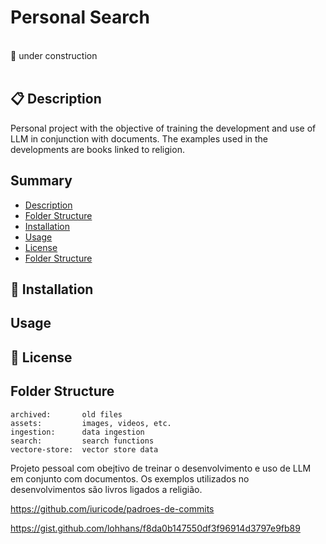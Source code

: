 # Personal Search

<br>
🚧 under construction
<br><br>

## 📋 Description

Personal project with the objective of training the development and use of LLM in conjunction with documents. The examples used in the developments are books linked to religion.


## Summary

- [Description](#description)
- [Folder Structure](#folder-structure)
- [Installation](#installation)
- [Usage](#usage)
- [License](#license)
- [Folder Structure](#folder-structure)

## 🔧 Installation

## Usage

## 📄 License

## Folder Structure

```
archived:       old files
assets:         images, videos, etc.
ingestion:      data ingestion
search:         search functions
vectore-store:  vector store data
```


Projeto pessoal com obejtivo de treinar o desenvolvimento e uso de LLM em conjunto com documentos. Os exemplos utilizados no desenvolvimentos são livros ligados a religião.

https://github.com/iuricode/padroes-de-commits

https://gist.github.com/lohhans/f8da0b147550df3f96914d3797e9fb89